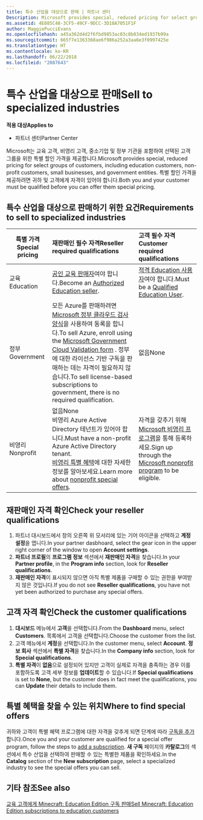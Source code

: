 ```yaml
---
title: 특수 산업을 대상으로 판매 | 파트너 센터
Description: Microsoft provides special, reduced pricing for select groups of customers, including education customers, non-profit customers, and government users.
ms.assetid: 4E085C48-3CF5-49CF-9DCC-3D18A7051F1F
author: MaggiePucciEvans
ms.openlocfilehash: a45a362d4d2f6fbd9853ac03c8b034ed1937b99a
ms.sourcegitcommit: 665f7e1363368ae6f986a252a3aa6e3f0997425e
ms.translationtype: HT
ms.contentlocale: ko-KR
ms.lasthandoff: 06/22/2018
ms.locfileid: "2087643"
---
```

# <a name="sell-to-specialized-industries"></a><span data-ttu-id="d161a-102">특수 산업을 대상으로 판매</span><span class="sxs-lookup"><span data-stu-id="d161a-102">Sell to specialized industries</span></span>

**<span data-ttu-id="d161a-103">적용 대상</span><span class="sxs-lookup"><span data-stu-id="d161a-103">Applies to</span></span>**

-  <span data-ttu-id="d161a-104">파트너 센터</span><span class="sxs-lookup"><span data-stu-id="d161a-104">Partner Center</span></span>

<span data-ttu-id="d161a-105">Microsoft는 교육 고객, 비영리 고객, 중소기업 및 정부 기관을 포함하여 선택된 고객 그룹을 위한 특별 할인 가격을 제공합니다.</span><span class="sxs-lookup"><span data-stu-id="d161a-105">Microsoft provides special, reduced pricing for select groups of customers, including education customers, non-profit customers, small businesses, and government entities.</span></span> <span data-ttu-id="d161a-106">특별 할인 가격을 제공하려면 귀하 및 고객에게 자격이 있어야 합니다.</span><span class="sxs-lookup"><span data-stu-id="d161a-106">Both you and your customer must be qualified before you can offer them special pricing.</span></span> 

## <a name="requirements-to-sell-to-specialized-industries"></a><span data-ttu-id="d161a-107">특수 산업을 대상으로 판매하기 위한 요건</span><span class="sxs-lookup"><span data-stu-id="d161a-107">Requirements to sell to specialized industries</span></span>

|**<span data-ttu-id="d161a-108">특별 가격</span><span class="sxs-lookup"><span data-stu-id="d161a-108">Special pricing</span></span>**   |**<span data-ttu-id="d161a-109">재판매인 필수 자격</span><span class="sxs-lookup"><span data-stu-id="d161a-109">Reseller required qualifications</span></span>**   |**<span data-ttu-id="d161a-110">고객 필수 자격</span><span class="sxs-lookup"><span data-stu-id="d161a-110">Customer required qualifications</span></span>**   |
|----------------------------|:---------------------------------|:------------------------------------------|
|<span data-ttu-id="d161a-111">교육</span><span class="sxs-lookup"><span data-stu-id="d161a-111">Education</span></span>   |<span data-ttu-id="d161a-112">[공인 교육 판매자](https://www.mepn.com)여야 합니다.</span><span class="sxs-lookup"><span data-stu-id="d161a-112">Become an [Authorized Education seller](https://www.mepn.com).</span></span>   | <span data-ttu-id="d161a-113">[적격 Education 사용자](http://www.microsoftvolumelicensing.com/DocumentSearch.aspx?Mode=3&DocumentTypeId=7)여야 합니다.</span><span class="sxs-lookup"><span data-stu-id="d161a-113">Must be a [Qualified Education User](http://www.microsoftvolumelicensing.com/DocumentSearch.aspx?Mode=3&DocumentTypeId=7).</span></span>   |
|<span data-ttu-id="d161a-114">정부</span><span class="sxs-lookup"><span data-stu-id="d161a-114">Government</span></span>   |<span data-ttu-id="d161a-115">모든 Azure를 판매하려면 [Microsoft 정부 클라우드 검사 양식](http://azuregov.microsoft.com/csp)을 사용하여 동록을 합니다.</span><span class="sxs-lookup"><span data-stu-id="d161a-115">To sell Azure, enroll using the [Microsoft Government Cloud Validation form](http://azuregov.microsoft.com/csp) .</span></span> <span data-ttu-id="d161a-116">정부에 대한 라이선스 기반 구독을 판매하는 데는 자격이 필요하지 않습니다.</span><span class="sxs-lookup"><span data-stu-id="d161a-116">To sell license-based subscriptions to government, there is no required qualification.</span></span>|   <span data-ttu-id="d161a-117">없음</span><span class="sxs-lookup"><span data-stu-id="d161a-117">None</span></span>|
|<span data-ttu-id="d161a-118">비영리</span><span class="sxs-lookup"><span data-stu-id="d161a-118">Nonprofit</span></span>  |<span data-ttu-id="d161a-119">없음</span><span class="sxs-lookup"><span data-stu-id="d161a-119">None</span></span><br><span data-ttu-id="d161a-120">비영리 Azure Active Directory 테넌트가 있어야 합니다.</span><span class="sxs-lookup"><span data-stu-id="d161a-120">Must have a non-profit Azure Active Directory tenant.</span></span><br><span data-ttu-id="d161a-121">[비영리 특별 혜택](https://assetsprod.microsoft.com/mpn/en-us/nonprofit-skus-in-csp-faq.pdf)에 대한 자세한 정보를 알아보세요.</span><span class="sxs-lookup"><span data-stu-id="d161a-121">Learn more about [nonprofit special offers](https://assetsprod.microsoft.com/mpn/en-us/nonprofit-skus-in-csp-faq.pdf).</span></span>   |<span data-ttu-id="d161a-122">자격을 갖추기 위해 [Microsoft 비영리 프로그램](https://nonprofit.microsoft.com/#/register)을 통해 등록하세요.</span><span class="sxs-lookup"><span data-stu-id="d161a-122">Sign up through the [Microsoft nonprofit program](https://nonprofit.microsoft.com/#/register) to be eligible.</span></span>   |


## <a name="check-your-reseller-qualifications"></a><span data-ttu-id="d161a-123">재판매인 자격 확인</span><span class="sxs-lookup"><span data-stu-id="d161a-123">Check your reseller qualifications</span></span>

1.  <span data-ttu-id="d161a-124">파트너 대시보드에서 창의 오른쪽 위 모서리에 있는 기어 아이콘을 선택하고 **계정 설정**을 엽니다.</span><span class="sxs-lookup"><span data-stu-id="d161a-124">In your partner dasbhoard, select the gear icon in the upper right corner of the window to open **Account settings**.</span></span>
2.  <span data-ttu-id="d161a-125">**파트너 프로필**의 **프로그램 정보** 섹션에서 **재판매인 자격**을 찾습니다.</span><span class="sxs-lookup"><span data-stu-id="d161a-125">In your **Partner profile**, in the **Program info** section, look for **Reseller qualifications**.</span></span>
3.  <span data-ttu-id="d161a-126">**재판매인 자격**이 표시되지 않으면 아직 특별 제품을 구매할 수 있는 권한을 부여받지 않은 것입니다.</span><span class="sxs-lookup"><span data-stu-id="d161a-126">If you do not see **Reseller qualifications**, you have not yet been authorized to purchase any special offers.</span></span>

## <a name="check-the-customer-qualifications"></a><span data-ttu-id="d161a-127">고객 자격 확인</span><span class="sxs-lookup"><span data-stu-id="d161a-127">Check the customer qualifications</span></span>

1.  <span data-ttu-id="d161a-128">**대시보드** 메뉴에서 **고객**을 선택합니다.</span><span class="sxs-lookup"><span data-stu-id="d161a-128">From the **Dashboard** menu, select **Customers**.</span></span> <span data-ttu-id="d161a-129">목록에서 고객을 선택합니다.</span><span class="sxs-lookup"><span data-stu-id="d161a-129">Choose the customer from the list.</span></span>
2.  <span data-ttu-id="d161a-130">고객 메뉴에서 **계정**을 선택합니다.</span><span class="sxs-lookup"><span data-stu-id="d161a-130">In the customer menu, select **Account**.</span></span> <span data-ttu-id="d161a-131">**정보 회사** 섹션에서 **특별 자격**을 찾습니다.</span><span class="sxs-lookup"><span data-stu-id="d161a-131">In the **Company info** section, look for **Special qualifications**.</span></span>
3.  <span data-ttu-id="d161a-132">**특별 자격**이 **없음**으로 설정되어 있지만 고객이 실제로 자격을 충족하는 경우 이를 포함하도록 고객 세부 정보를 **업데이트**할 수 있습니다.</span><span class="sxs-lookup"><span data-stu-id="d161a-132">If **Special qualifications** is set to **None**, but the customer does in fact meet the qualifications, you can **Update** their details to include them.</span></span>

## <a name="where-to-find-special-offers"></a><span data-ttu-id="d161a-133">특별 혜택을 찾을 수 있는 위치</span><span class="sxs-lookup"><span data-stu-id="d161a-133">Where to find special offers</span></span>

<span data-ttu-id="d161a-134">귀하와 고객이 특별 혜택 프로그램에 대한 자격을 갖추게 되면 단계에 따라 [구독을 추가](create-a-new-subscription.md)합니다.</span><span class="sxs-lookup"><span data-stu-id="d161a-134">Once you and your customer are qualified for a special offer program, follow the steps to [add a subscription](create-a-new-subscription.md).</span></span> <span data-ttu-id="d161a-135">**새 구독** 페이지의 **카탈로그**의 섹션에서 특수 산업을 선택하여 판매할 수 있는 특별한 제품을 확인하세요.</span><span class="sxs-lookup"><span data-stu-id="d161a-135">In the **Catalog** section of the **New subscription** page, select a specialized industry to see the special offers you can sell.</span></span>

## <a name="see-also"></a><span data-ttu-id="d161a-136">기타 참조</span><span class="sxs-lookup"><span data-stu-id="d161a-136">See also</span></span>

[<span data-ttu-id="d161a-137">교육 고객에게 Minecraft: Education Edition 구독 판매</span><span class="sxs-lookup"><span data-stu-id="d161a-137">Sell Minecraft: Education Edition subscriptions to education customers</span></span>](minecraft-subscriptions.md)


 

 

 



